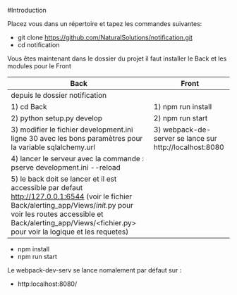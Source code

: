#Introduction

Placez vous dans un répertoire et tapez les commandes suivantes:
  - git clone https://github.com/NaturalSolutions/notification.git
  - cd notification

Vous êtes maintenant dans le dossier du projet il faut installer le Back et les modules pour le Front

| Back | Front|
|------|------|
|depuis le dossier notification ||
| 1) cd Back | 1) npm run install |
|2) python setup.py develop | 2) npm run start    |
|3) modifier le fichier development.ini ligne 30 avec les bons paramètres pour la variable sqlalchemy.url |3) webpack-de-server se lance sur http://localhost:8080 |
|4) lancer le serveur avec la commande : pserve development.ini --reload | |
|5) le back doit se lancer et il est accessible par defaut http://127.0.0.1:6544 (voir le fichier Back/alerting_app/Views/_init_.py pour voir les routes accessible et Back/alerting_app/Views/<fichier.py> pour voir la logique et les requetes) | |
  - npm install
  - npm run start

Le webpack-dev-serv se lance nomalement par défaut sur :
  - http:localhost:8080/
